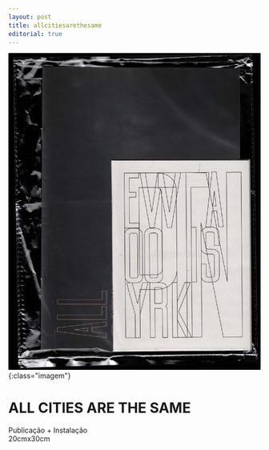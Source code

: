 ```yaml
---
layout: post
title: allcitiesarethesame
editorial: true
---
```

![all_cities_cover](assets/images/allcitiesarethesame_cover.png "Título da Imagem aqui"){:class="imagem"}
# ALL CITIES ARE THE SAME
Publicação + Instalação <br> 
20cmx30cm
                      
                    
                